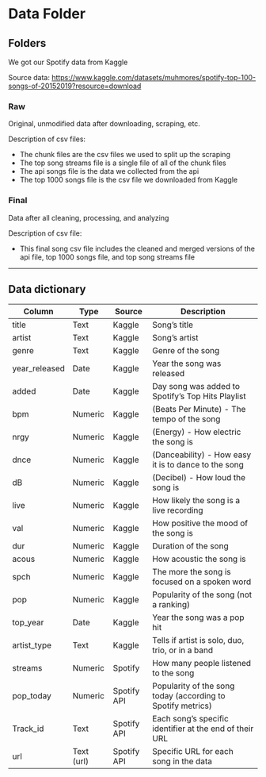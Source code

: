 # Data Folder

## Folders

We got our Spotify data from Kaggle

Source data:
https://www.kaggle.com/datasets/muhmores/spotify-top-100-songs-of-20152019?resource=download

### Raw

Original, unmodified data after downloading, scraping, etc. 

Description of csv files: 

- The chunk files are the csv files we used to split up the scraping
- The top song streams file is a single file of all of the chunk files
- The api songs file is the data we collected from the api
- The top 1000 songs file is the csv file we downloaded from Kaggle

### Final

Data after all cleaning, processing, and analyzing

Description of csv file:

- This final song csv file includes the cleaned and merged versions of the api file, top 1000 songs file, and top song streams file

---

## Data dictionary

| **Column**       | **Type**     | **Source**       | **Description**                                                            |
|------------------|-------------|------------------|---------------------------------------------------------------------------|
| title            | Text        | Kaggle           | Song’s title                                                              |
| artist           | Text        | Kaggle           | Song’s artist                                                             |
| genre            | Text        | Kaggle           | Genre of the song                                                         |
| year_released    | Date        | Kaggle           | Year the song was released                                                |
| added            | Date        | Kaggle           | Day song was added to Spotify’s Top Hits Playlist                         |
| bpm              | Numeric     | Kaggle           | (Beats Per Minute) - The tempo of the song                                |
| nrgy             | Numeric     | Kaggle           | (Energy) - How electric the song is                                       |
| dnce             | Numeric     | Kaggle           | (Danceability) - How easy it is to dance to the song                      |
| dB               | Numeric     | Kaggle           | (Decibel) - How loud the song is                                          |
| live             | Numeric     | Kaggle           | How likely the song is a live recording                                   |
| val              | Numeric     | Kaggle           | How positive the mood of the song is                                      |
| dur              | Numeric     | Kaggle           | Duration of the song                                                      |
| acous            | Numeric     | Kaggle           | How acoustic the song is                                                  |
| spch             | Numeric     | Kaggle           | The more the song is focused on a spoken word                             |
| pop              | Numeric     | Kaggle           | Popularity of the song (not a ranking)                                    |
| top_year         | Date        | Kaggle           | Year the song was a pop hit                                               |
| artist_type      | Text        | Kaggle           | Tells if artist is solo, duo, trio, or in a band                          |
| streams          | Numeric     | Spotify          | How many people listened to the song                                      |
| pop_today        | Numeric     | Spotify API      | Popularity of the song today (according to Spotify metrics)               |
| Track_id         | Text        | Spotify API      | Each song’s specific identifier at the end of their URL                   |
| url              | Text (url)  | Spotify API      | Specific URL for each song in the data                                    |
